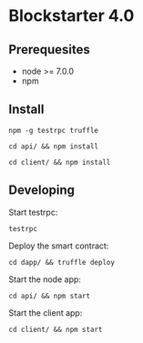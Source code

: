 # Blockstarter 4.0

## Prerequesites

* node >= 7.0.0
* npm

## Install

```
npm -g testrpc truffle
```

```
cd api/ && npm install
```

```
cd client/ && npm install
```


## Developing

Start testrpc:
```
testrpc
```

Deploy the smart contract:
```
cd dapp/ && truffle deploy
```

Start the node app:
```
cd api/ && npm start
```

Start the client app:
```
cd client/ && npm start
```
